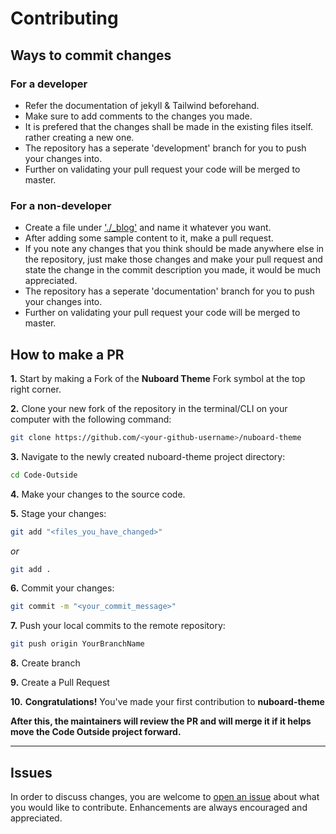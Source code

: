 # Contributing
## Ways to commit changes
### For a developer
 - Refer the documentation of jekyll & Tailwind beforehand.
 - Make sure to add comments to the changes you made.
 - It is prefered that the changes shall be made in the existing files itself. rather creating a new one.
 - The repository has a seperate 'development' branch for you to push your changes into.
 - Further on validating your pull request your code will be merged to master.

### For a non-developer
 - Create a file under ['./_blog'](/_blog) and name it whatever you want.
 - After adding some sample content to it, make a pull request.
 - If you note any changes that you think should be made anywhere else in the repository, just make those changes and make  your pull request and state the change in the commit description you made, it would be much appreciated.
 - The repository has a seperate 'documentation' branch for you to push your changes into.
 - Further on validating your pull request your code will be merged to master.

## How to make a PR

**1.** Start by making a Fork of the **Nuboard Theme** Fork symbol at the top right corner.

**2.** Clone your new fork of the repository in the terminal/CLI on your computer with the following command:

```bash
git clone https://github.com/<your-github-username>/nuboard-theme
```

**3.** Navigate to the newly created nuboard-theme project directory:

```bash
cd Code-Outside
```
**4.** Make your changes to the source code.

**5.** Stage your changes:

```bash
git add "<files_you_have_changed>"
```
_or_

```bash
git add .
```

**6.** Commit your changes:

```bash
git commit -m "<your_commit_message>"
```

**7.** Push your local commits to the remote repository:

```bash
git push origin YourBranchName
```

**8.** Create branch

**9.** Create a Pull Request

**10.** **Congratulations!** You've made your first contribution to **nuboard-theme**

**After this, the maintainers will review the PR and will merge it if it helps move the Code Outside project forward.**

---


## Issues
In order to discuss changes, you are welcome to [open an issue](https://github.com/hatchedland/nuboard-theme/issues) about what you would like to contribute. Enhancements are always encouraged and appreciated.
